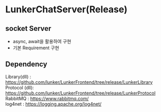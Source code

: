 # LunkerChatServer(Release)

## socket Server
- async, await을 활용하여 구현
- 기본 Requirement 구현


## Dependency
Library(dll) : https://github.com/lunker/LunkerFrontend/tree/release/LunkerLibrary  
Protocol (dll): https://github.com/lunker/LunkerFrontend/tree/release/LunkerProtocol  
RabbitMQ : https://www.rabbitmq.com/  
log4net : https://logging.apache.org/log4net/  

